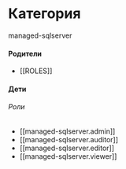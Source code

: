 # Категория

managed-sqlserver


#### Родители

- [[ROLES]]


#### Дети

###### Роли
- [[managed-sqlserver.admin]]
- [[managed-sqlserver.auditor]]
- [[managed-sqlserver.editor]]
- [[managed-sqlserver.viewer]]
